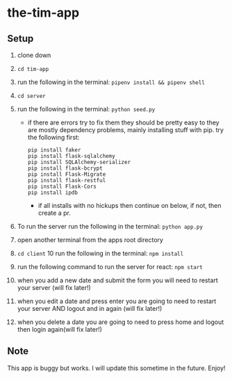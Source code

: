 # the-tim-app

## Setup

1. clone down
2. `cd tim-app`
3. run the following in the terminal: `pipenv install && pipenv shell`
4. `cd server`
5. run the following in the terminal: `python seed.py`

   - if there are errors try to fix them they should be pretty easy to they are mostly dependency problems, mainly installing stuff with pip. try the following first:

     ```
     pip install faker
     pip install flask-sqlalchemy
     pip install SQLAlchemy-serializer
     pip install flask-bcrypt
     pip install Flask-Migrate
     pip install flask-restful
     pip install Flask-Cors
     pip install ipdb
     ```

     - if all installs with no hickups then continue on below, if not, then create a pr.

6. To run the server run the following in the terminal: `python app.py`
7. open another terminal from the apps root directory
8. `cd client`
   10 run the following in the terminal: `npm install`
9. run the following command to run the server for react: `npm start`
10. when you add a new date and submit the form you will need to restart your server (will fix later!)
11. when you edit a date and press enter you are going to need to restart your server AND logout and in again (will fix later!)
12. when you delete a date you are going to need to press home and logout
    then login again(will fix later!)

## Note

This app is buggy but works. I will update this sometime in the future. Enjoy!
